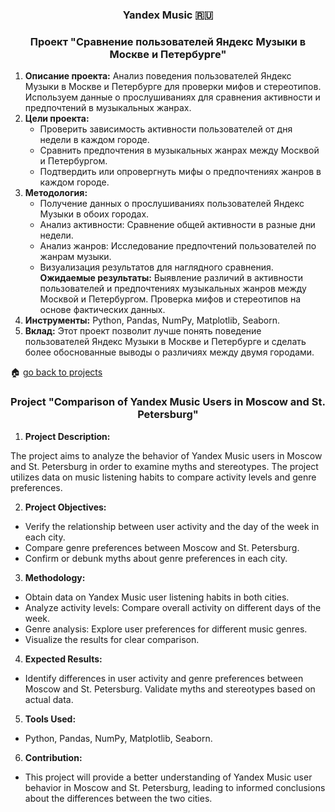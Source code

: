 
  
<h3 align="center">Yandex Music 🇷🇺</h3>
<h3 align="center"> Проект "Сравнение пользователей Яндекс Музыки в Москве и Петербурге"</h3>

1. **Описание проекта:**
    Анализ поведения пользователей Яндекс Музыки в Москве и Петербурге для проверки мифов и стереотипов. Используем данные о прослушиваниях для сравнения активности и предпочтений в музыкальных жанрах.
2. **Цели проекта:**
    -	Проверить зависимость активности пользователей от дня недели в каждом городе.
    -	Сравнить предпочтения в музыкальных жанрах между Москвой и Петербургом.
    - 	Подтвердить или опровергнуть мифы о предпочтениях жанров в каждом городе.
 3. **Методология:**
    -	Получение данных о прослушиваниях пользователей Яндекс Музыки в обоих городах.
    -	Анализ активности: Сравнение общей активности в разные дни недели.
    -	Анализ жанров: Исследование предпочтений пользователей по жанрам музыки.
    -	Визуализация результатов для наглядного сравнения.
**Ожидаемые результаты:**
Выявление различий в активности пользователей и предпочтениях музыкальных жанров между Москвой и Петербургом. Проверка мифов и стереотипов на основе фактических данных.
4. **Инструменты:**
    Python, Pandas, NumPy, Matplotlib, Seaborn.
5. **Вклад:**
    Этот проект позволит лучше понять поведение пользователей Яндекс Музыки в Москве и Петербурге и сделать более обоснованные выводы о различиях между двумя городами.


🏠  <a href="https://github.com/MalykhinViktor/Yandex_praktikum" target="_blank">go back to projects</a>

<h3 align="center"> Project "Comparison of Yandex Music Users in Moscow and St. Petersburg" </h3>

1. **Project Description:**

The project aims to analyze the behavior of Yandex Music users in Moscow and St. Petersburg in order to examine myths and stereotypes. The project utilizes data on music listening habits to compare activity levels and genre preferences.

2. **Project Objectives:**

- Verify the relationship between user activity and the day of the week in each city.
- Compare genre preferences between Moscow and St. Petersburg.
- Confirm or debunk myths about genre preferences in each city.
3. **Methodology:**

- Obtain data on Yandex Music user listening habits in both cities.
- Analyze activity levels: Compare overall activity on different days of the week.
- Genre analysis: Explore user preferences for different music genres.
- Visualize the results for clear comparison.
4. **Expected Results:**

- Identify differences in user activity and genre preferences between Moscow and St. Petersburg. Validate myths and stereotypes based on actual data.

5. **Tools Used:**

- Python, Pandas, NumPy, Matplotlib, Seaborn.

6. **Contribution:**

- This project will provide a better understanding of Yandex Music user behavior in Moscow and St. Petersburg, leading to informed conclusions about the differences between the two cities.
